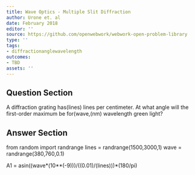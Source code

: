 ```yaml
---
title: Wave Optics - Multiple Slit Diffraction
author: Urone et. al
date: February 2018
editor: ''
source: https://github.com/openwebwork/webwork-open-problem-library
type: ''
tags:
- diffractionanglewavelength
outcomes:
- TBD
assets: ''
---
```


## Question Section 

A diffraction grating has(lines) lines per centimeter. At what angle will the first-order maximum be for(wave,(nm) wavelength green light?



## Answer Section

from random import randrange
lines = randrange(1500,3000,1)
wave = randrange(380,760,0.1)

A1 = asin((wave*(10**(-9)))/((0.01)/(lines)))*(180/pi)